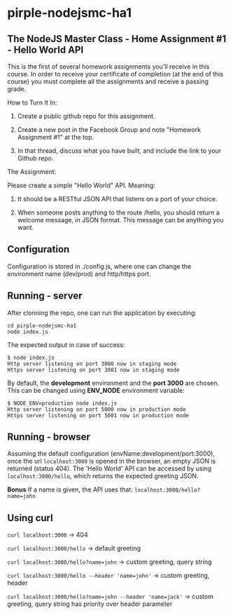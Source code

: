# pirple-nodejsmc-ha1

## The NodeJS Master Class - Home Assignment #1 - Hello World API

This is the first of several homework assignments you'll receive in this course. In order to receive your certificate of completion (at the end of this course) you must complete all the assignments and receive a passing grade. 

How to Turn It In:

1. Create a public github repo for this assignment. 

2. Create a new post in the Facebook Group  and note "Homework Assignment #1" at the top.

3. In that thread, discuss what you have built, and include the link to your Github repo. 

The Assignment:

Please create a simple "Hello World" API. Meaning:

1. It should be a RESTful JSON API that listens on a port of your choice. 

2. When someone posts anything to the route /hello, you should return a welcome message, in JSON format. This message can be anything you want. 

## Configuration
Configuration is stored in ./config.js, where one can change the environment name (dev/prod) and http/https port.

## Running - server
After clonning the repo, one can run the application by executing:
```
cd pirple-nodejsmc-ha1
node index.js
```
The expected output in case of success:
```
$ node index.js
Http server listening on port 3000 now in staging mode
Https server listening on port 3001 now in staging mode
```
By default, the **development** environment and the **port 3000** are chosen. This can be changed using **ENV_NODE** environment variable:

```
$ NODE_ENV=production node index.js
Http server listening on port 5000 now in production mode
Https server listening on port 5001 now in production mode
```

## Running - browser
Assuming the default configuration (envName:development/port:3000), once the url `localhost:3000` is opened in the browser, an empty JSON is returned (status 404).
The 'Hello World' API can be accessed by using `localhost:3000/hello`, which returns the expected greeting JSON.

**Bonus**
If a name is given, the API uses that:
`localhost:3000/hello?name=john`

## Using curl
`curl localhost:3000` ->  404

`curl localhost:3000/hello` -> default greeting

`curl localhost:3000/hello?name=john` -> custom greeting, query string

`curl localhost:3000/hello --header 'name=john'` -> custom greeting, header

`curl localhost:3000/hello?name=john --header 'name=jack'` -> custom greeting, query string has priority over header parameter
